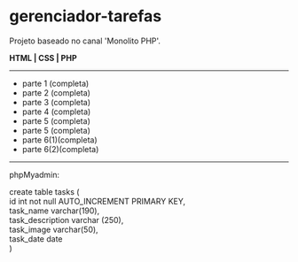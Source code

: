 
# gerenciador-tarefas


Projeto baseado no canal 'Monolito PHP'.

**HTML |  CSS  | PHP**
<hr>

- parte 1 (completa)
- parte 2 (completa)
- parte 3 (completa)
- parte 4 (completa)
- parte 5 (completa)
- parte 5 (completa)
- parte 6(1)(completa)
- parte 6(2)(completa)

<hr>

phpMyadmin:

create table tasks ( <br>
id int not null AUTO_INCREMENT PRIMARY KEY,  <br>
    task_name varchar(190),  <br>
    task_description varchar (250),  <br>
    task_image varchar(50),  <br>
    task_date date  <br>
)  <br>
